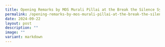 ```yaml
---
title: Opening Remarks by MOS Murali Pillai at the Break the Silence Symposium
permalink: /opening-remarks-by-mos-murali-pillai-at-the-break-the-silence-symposium/
date: 2024-09-22
layout: post
description: ""
image: ""
variant: markdown
---
```

